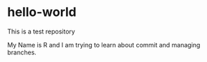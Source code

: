 # hello-world
This is a test repository

My Name is R and I am trying to learn about commit and managing branches. 
